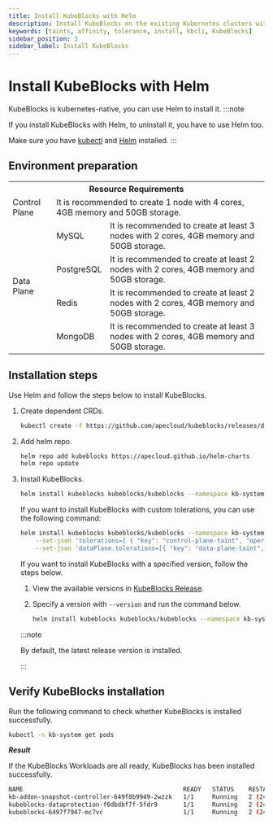 ```yaml
---
title: Install KubeBlocks with Helm
description: Install KubeBlocks on the existing Kubernetes clusters with Helm
keywords: [taints, affinity, tolerance, install, kbcli, KubeBlocks]
sidebar_position: 3
sidebar_label: Install KubeBlocks
---
```


# Install KubeBlocks with Helm

KubeBlocks is kubernetes-native, you can use Helm to install it.
:::note

If you install KubeBlocks with Helm, to uninstall it, you have to use Helm too.

Make sure you have [kubectl](https://kubernetes.io/docs/tasks/tools/) and [Helm](https://helm.sh/docs/intro/install/) installed.
:::


## Environment preparation

<table>
	<tr>
	    <th colspan="3">Resource Requirements</th>
	</tr >
	<tr>
	    <td >Control Plane</td>
	    <td colspan="2">It is recommended to create 1 node with 4 cores, 4GB memory and 50GB storage. </td>
	</tr >
	<tr >
	    <td rowspan="4">Data Plane</td>
	    <td> MySQL </td>
	    <td>It is recommended to create at least 3 nodes with 2 cores, 4GB memory and 50GB storage. </td>
	</tr>
	<tr>
	    <td> PostgreSQL </td>
        <td>It is recommended to create at least 2 nodes with 2 cores, 4GB memory and 50GB storage.  </td>
	</tr>
	<tr>
	    <td> Redis </td>
        <td>It is recommended to create at least 2 nodes with 2 cores, 4GB memory and 50GB storage. </td>
	</tr>
	<tr>
	    <td> MongoDB </td>
	    <td>It is recommended to create at least 3 nodes with 2 cores, 4GB memory and 50GB storage. </td>
	</tr>
</table>

## Installation steps

Use Helm and follow the steps below to install KubeBlocks.

1. Create dependent CRDs.
   ```bash
   kubectl create -f https://github.com/apecloud/kubeblocks/releases/download/v0.8.1/kubeblocks_crds.yaml
   ```

2. Add helm repo.
   ```bash
   helm repo add kubeblocks https://apecloud.github.io/helm-charts
   helm repo update
   ```

3. Install KubeBlocks.
   ```bash
   helm install kubeblocks kubeblocks/kubeblocks --namespace kb-system --create-namespace
   ```

   If you want to install KubeBlocks with custom tolerations, you can use the following command:

   ```bash
   helm install kubeblocks kubeblocks/kubeblocks --namespace kb-system --create-namespace \
       --set-json 'tolerations=[ { "key": "control-plane-taint", "operator": "Equal", "effect": "NoSchedule", "value": "true" } ]' \
       --set-json 'dataPlane.tolerations=[{ "key": "data-plane-taint", "operator": "Equal", "effect": "NoSchedule", "value": "true"    }]'
   ```

   If you want to install KubeBlocks with a specified version, follow the steps below.

   1. View the available versions in [KubeBlocks Release](https://github.com/apecloud/kubeblocks/releases/).
   2. Specify a version with `--version` and run the command below.

      ```bash
      helm install kubeblocks kubeblocks/kubeblocks --namespace kb-system --create-namespace --version="x.x.x"
      ```

     :::note

     By default, the latest release version is installed.

     :::

## Verify KubeBlocks installation

Run the following command to check whether KubeBlocks is installed successfully.

```bash
kubectl -n kb-system get pods
```

***Result***

If the KubeBlocks Workloads are all ready, KubeBlocks has been installed successfully.

```bash
NAME                                            READY   STATUS    RESTARTS      AGE
kb-addon-snapshot-controller-649f8b9949-2wzzk   1/1     Running   2 (24m ago)   147d
kubeblocks-dataprotection-f6dbdbf7f-5fdr9       1/1     Running   2 (24m ago)   147d
kubeblocks-6497f7947-mc7vc                      1/1     Running   2 (24m ago)   147d
```
